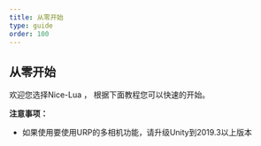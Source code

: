 ```yaml
---
title: 从零开始
type: guide
order: 100
---
```


## 从零开始

欢迎您选择Nice-Lua ， 根据下面教程您可以快速的开始。


**注意事项：**

- 如果使用要使用URP的多相机功能，请升级Unity到2019.3以上版本
